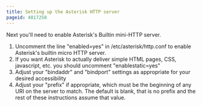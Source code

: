 ```yaml
---
title: Setting up the Asterisk HTTP server
pageid: 4817258
---
```


Next you'll need to enable Asterisk's Builtin mini-HTTP server.

1. Uncomment the line "enabled=yes" in /etc/asterisk/http.conf to enable Asterisk's builtin micro HTTP server.
2. If you want Asterisk to actually deliver simple HTML pages, CSS, javascript, etc. you should uncomment "enablestatic=yes"
3. Adjust your "bindaddr" and "bindport" settings as appropriate for your desired accessibility
4. Adjust your "prefix" if appropriate, which must be the beginning of any URI on the server to match. The default is blank, that is no prefix and the rest of these instructions assume that value.
